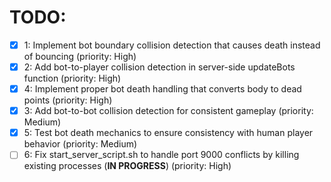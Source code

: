 # TODO:

- [x] 1: Implement bot boundary collision detection that causes death instead of bouncing (priority: High)
- [x] 2: Add bot-to-player collision detection in server-side updateBots function (priority: High)
- [x] 4: Implement proper bot death handling that converts body to dead points (priority: High)
- [x] 3: Add bot-to-bot collision detection for consistent gameplay (priority: Medium)
- [x] 5: Test bot death mechanics to ensure consistency with human player behavior (priority: Medium)
- [ ] 6: Fix start_server_script.sh to handle port 9000 conflicts by killing existing processes (**IN PROGRESS**) (priority: High)
